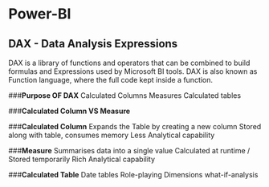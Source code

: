 # **Power-BI**

## **DAX** - Data Analysis Expressions

DAX is a library of functions and operators that can be combined to build formulas and Expressions used by Microsoft BI tools.
DAX is also known as Function language, where the full code kept inside a function.

###**Purpose OF DAX** 
  Calculated Columns
  Measures
  Calculated tables

###**Calculated Column  VS Measure**

  ###**Calculated Column**
    Expands the Table by creating a new column
    Stored along with table, consumes memory
    Less Analytical capability

  ###**Measure**
    Summarises data into a single value
    Calculated at runtime / Stored temporarily
    Rich Analytical capability

###**Calculated Table**
  Date tables
  Role-playing Dimensions
  what-if-analysis
  
    



